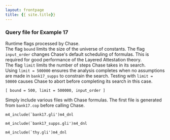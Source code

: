 ```yaml
---
layout: frontpage
title: {{ site.title}}
---
```


### Query file for Example 17

Runtime flags processed by Chase.  
The flag `bound` limits the size of the
universe of constants. The flag `input_order` changes Chase's default scheduling
of formulas. This is required for good performance of the Layered Attestation
theory.   
The flag `limit` limits the number of steps Chase takes in its search.  
Using `limit = 500000` ensures the analysis completes when no assumptions are
made in `bank17_supps` to constrain the search. Testing with `limit = 50000`
causes Chase to abort before completing its search in this case. 

```
[ bound = 500, limit = 500000, input_order ]
```
Simply include various files with Chase formulas. The first file is generated
from `bank17.cop` before calling Chase. 
```
m4_include(`bank17.gli')m4_dnl

m4_include(`bank17_supps.gli')m4_dnl

m4_include(`thy.gli')m4_dnl
```
